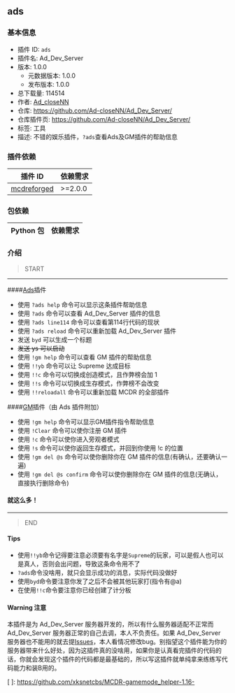 

## ads

### 基本信息

- 插件 ID: `ads`
- 插件名: Ad_Dev_Server
- 版本: 1.0.0
  - 元数据版本: 1.0.0
  - 发布版本: 1.0.0
- 总下载量: 114514
- 作者: [Ad_closeNN](https://github.com/Ad-closeNN)
- 仓库: https://github.com/Ad-closeNN/Ad_Dev_Server/
- 仓库插件页: https://github.com/Ad-closeNN/Ad_Dev_Server/
- 标签: 工具
- 描述: 不错的娱乐插件，``?ads``查看Ads及GM插件的帮助信息

### 插件依赖

| 插件 ID | 依赖需求 |
| --- | --- |
| [mcdreforged](https://github.com/Fallen-Breath/MCDReforged) | \>=2.0.0 |

### 包依赖

| Python 包 | 依赖需求 |
| --- | --- |

### 介绍
>START 

------------

####[Ads](https://github.com/Ad-closeNN/Ad_Dev_Server/ "Ads")插件
- 使用 ``?ads help`` 命令可以显示这条插件帮助信息
- 使用 ``?ads`` 命令可以查看 Ad_Dev_Server 插件的信息
- 使用 ``?ads line114`` 命令可以查看第114行代码的现状
- 使用 ``?ads reload`` 命令可以重新加载 Ad_Dev_Server 插件
- 发送 ``byd`` 可以生成一个标题
- ~~发送 ys 可以启动~~
- 使用 ``!gm help`` 命令可以查看 GM 插件的帮助信息
- 使用 ``!!yb`` 命令可以让 Supreme 达成目标
- 使用 ``!!c`` 命令可以切换成创造模式，且作弊榜会加 1
- 使用 ``!!s`` 命令可以切换成生存模式，作弊榜不会改变
- 使用 ``!!reloadall`` 命令可以重新加载 MCDR 的全部插件

####[GM](https://github.com/xksnetcbs/MCDR-gamemode_helper-1.16- "GM")插件（由 Ads 插件附加）
- 使用 ``!gm help`` 命令可以显示GM插件指令帮助信息
- 使用 ``!Clear`` 命令可以使你注册 GM 插件
- 使用 ``!c`` 命令可以使你进入旁观者模式
- 使用 ``!s`` 命令可以使你返回生存模式，并回到你使用 !c 的位置
- 使用 ``!gm del @s`` 命令可以使你删除你在 GM 插件的信息(有确认，还要确认一遍)
- 使用 ``!gm del @s confirm`` 命令可以使你删除你在 GM 插件的信息(无确认，直接执行删除命令)

#### 就这么多！

------------

>END

#### Tips
- 使用``!!yb``命令记得要注意必须要有名字是``Supreme``的玩家，可以是假人也可以是真人，否则会出问题，导致这条命令用不了
- ``?ads``命令没啥用，就只会显示成功的消息，实际代码没做好
- 使用``byd``命令要注意你发了之后不会被其他玩家打(指令有@a)
- 在使用``!!c``命令要注意你已经创建了计分板

#### Warning 注意
本插件是为 Ad_Dev_Server 服务器开发的，所以有什么服务器适配不正常而 Ad_Dev_Server 服务器正常的自己去调，本人不负责任。如果 Ad_Dev_Server 服务器也不能用的就去提[Issues](https://github.com/Ad-closeNN/Ad_Dev_Server/issues "Issues")，本人看情况修改bug。别指望这个插件能为你的服务器带来什么好处，因为这插件真的没啥用，如果你是认真看完插件的代码的话，你就会发现这个插件的代码都是最基础的，所以写这插件就单纯拿来练练写代码能力和装B用的。

[ ]: https://github.com/xksnetcbs/MCDR-gamemode_helper-1.16-
